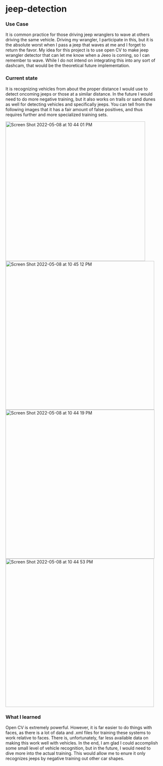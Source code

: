 # jeep-detection

### Use Case
It is common practice for those driving jeep wranglers to wave at others driving the same vehicle. Driving my wrangler, I participate in this, but it is the 
absolute worst when I pass a jeep that waves at me and I forget to return the favor. My idea for this project is to use open CV to make jeep wrangler detector that
can let me know when a Jeeo is coming, so I can remember to wave. While I do not intend on integrating this into any sort of dashcam, that would be the theoretical 
future implementation.


### Current state
It is recognizing vehicles from about the proper distance I would use to detect oncoming jeeps or those at a similar distance. In the future I would need to do more negative training, but it also works on trails or sand dunes as well for detecting vehicles and specifically jeeps. You can tell from the following images that it has a fair amount of false positives, and thus requires further and more specialized training sets.

<img width="460" alt="Screen Shot 2022-05-08 at 10 44 01 PM" src="https://user-images.githubusercontent.com/72896477/167337308-284e043c-4873-43c0-a9ea-d9c75fda55bd.png">
<img width="490" alt="Screen Shot 2022-05-08 at 10 45 12 PM" src="https://user-images.githubusercontent.com/72896477/167337300-8951fc0a-4b8a-4b14-b7aa-63c3fc47bff6.png">
<img width="491" alt="Screen Shot 2022-05-08 at 10 44 19 PM" src="https://user-images.githubusercontent.com/72896477/167337319-f7e19628-3661-4040-b62c-37beca3137fd.png">
<img width="489" alt="Screen Shot 2022-05-08 at 10 44 53 PM" src="https://user-images.githubusercontent.com/72896477/167337374-0744d6d2-f39d-4325-9303-bc3793d7236e.png">



### What I learned
Open CV is extremely powerful. However, it is far easier to do things with faces, as there is a lot of data and .xml files for training these systems to work relative to faces. There is, unfortunately, far less available data on making this work well with vehicles. In the end, I am glad I could accomplish some small level of vehicle recognition, but in the future, I would need to dive more into the actual training. This would allow me to enure it only recognizes jeeps by negative training out other car shapes.
